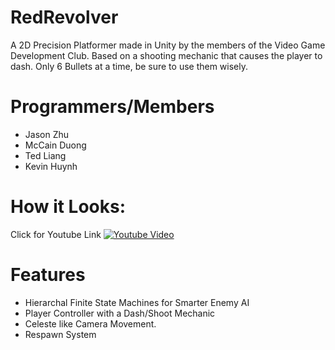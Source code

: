 # RedRevolver
A 2D Precision Platformer made in Unity by the members of the Video Game Development Club.  Based on a shooting mechanic that causes the player to dash.  Only 6 Bullets at a time, be sure to use them wisely.

# Programmers/Members
* Jason Zhu
* McCain Duong
* Ted Liang
* Kevin Huynh

# How it Looks:
Click for Youtube Link
[![Youtube Video](https://i.gyazo.com/4518da82eb99293cb851c533cc9f8045.png)](https://www.youtube.com/watch?v=4LV0fjtzvIc)

# Features
* Hierarchal Finite State Machines for Smarter Enemy AI
* Player Controller with a Dash/Shoot Mechanic
* Celeste like Camera Movement.
* Respawn System
